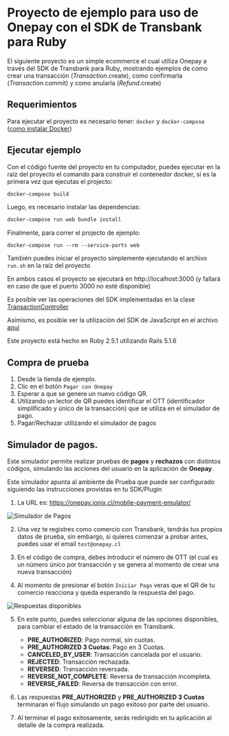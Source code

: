 # Proyecto de ejemplo para uso de Onepay con el SDK de Transbank para Ruby

El siguiente proyecto es un simple ecommerce el cual utiliza Onepay a través del
SDK de Transbank para Ruby,  mostrando ejemplos de como crear una transacción (_Transaction_.create), como confirmarla
(_Transaction_.commit) y como anularla (_Refund_.create)

## Requerimientos
Para ejecutar el proyecto es necesario tener: 
 ```docker``` y ```docker-compose``` ([como instalar Docker](https://docs.docker.com/install/))

## Ejecutar ejemplo
Con el código fuente del proyecto en tu computador, puedes ejecutar en la raíz del proyecto el comando para construir el contenedor docker, si es la primera vez que ejecutas el projecto:
```bash
docker-compose build
```
Luego, es necesario instalar las dependencias:
```bash
docker-compose run web bundle install
```
Finalmente, para correr el projecto de ejemplo:
```
docker-compose run --rm --service-ports web
```
También puedes iniciar el proyecto simplemente ejecutando el archivo `run.sh` en la raíz del proyecto

En ambos casos el proyecto se ejecutará en http://localhost:3000 (y fallará en caso de que el puerto 3000 no esté disponible)

Es posible ver las operaciones del SDK implementadas en la clase [TransactionController](https://github.com/TransbankDevelopers/transbank-sdk-ruby-onepay-example/blob/master/app/controllers/transaction_controller.rb)

Asimismo, es posible ver la utilización del SDK de JavaScript en el archivo [aquí](https://github.com/TransbankDevelopers/transbank-sdk-ruby-onepay-example/blob/master/public/js/use-onepay.js)

Este proyecto está hecho en Ruby 2.5.1 utilizando Rails 5.1.6

## Compra de prueba
1. Desde la tienda de ejemplo.
2. Clic en el botón `Pagar con Onepay`
3. Esperar a que se genere un nuevo código QR.
4. Utilizando un lector de QR puedes identificar el OTT (identificador simplificado y único de la transacción) que se utiliza en el simulador de pago.
5. Pagar/Rechazar utilizando el simulador de pagos

## Simulador de pagos.
Este simulador permite realizar pruebas de **pagos** y **rechazos** con distintos códigos, simulando las acciones del usuario en la aplicación de **Onepay**. 

Este simulador apunta al ambiente de Prueba que puede ser configurado siguiendo las instrucciones provistas en tu SDK/Plugin

1. La URL es: https://onepay.ionix.cl/mobile-payment-emulator/

![Simulador de Pagos](doc/payment-simulator.png?raw=true "Simulador de Pagos")

2. Una vez te registres como comercio con Transbank, tendrás tus propios datos de prueba, sin embargo, si quieres comenzar a probar antes, puedes usar el email `test@onepay.cl`

3. En el código de compra, debes introducir el número de OTT (el cual es un número único por transacción y se genera al momento de crear una nueva transacción)

4. Al momento de presionar el botón `Iniciar Pago` veras que el QR de tu comercio reacciona y queda esperando la respuesta del pago.

![Respuestas disponibles](doc/payment-asigned.png "Respuestas disponibles")

5. En este punto, puedes seleccionar alguna de las opciones disponibles, para cambiar el estado de la transacción en Transbank.
    - **PRE_AUTHORIZED**: Pago normal, sin cuotas.
    - **PRE_AUTHORIZED 3 Cuotas**: Pago en 3 Cuotas.
    - **CANCELED_BY_USER**: Transacción cancelada por el usuario.
    - **REJECTED**: Transacción rechazada.
    - **REVERSED**: Transacción reversada.
    - **REVERSE_NOT_COMPLETE**: Reversa de transacción incompleta.
    - **REVERSE_FAILED**: Reversa de transacción con error.

6. Las respuestas **PRE_AUTHORIZED** y **PRE_AUTHORIZED 3 Cuotas** terminaran el flujo simulando un pago exitoso por parte del usuario.

7. Al terminar el pago exitosamente, serás redirigido en tu aplicación al detalle de la compra realizada.